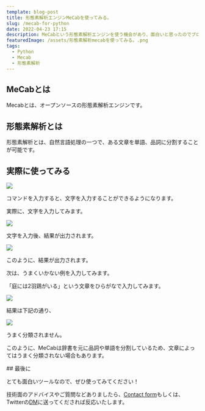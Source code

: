 ```yaml
---
template: blog-post
title: 形態素解析エンジンMeCabを使ってみる。
slug: /mecab-for-python
date: 2022-04-23 17:15
description: MeCabという形態素解析エンジンを使う機会があり、面白いと思ったのでブログにまとめてみました。
featuredImage: /assets/形態素解析mecabを使ってみる。.png
tags:
  - Python
  - Mecab
  - 形態素解析
---
```

## MeCabとは

Mecabとは、オープンソースの形態素解析エンジンです。

## 形態素解析とは

形態素解析とは、自然言語処理の一つで、ある文章を単語、品詞に分割することが可能です。

## 実際に使ってみる

![](/assets/スクリーンショット-2022-04-23-17.40.04.png)

コマンドを入力すると、文字を入力することができるようになります。

実際に、文字を入力してみます。

![](/assets/スクリーンショット-2022-04-23-17.40.11.png)

文字を入力後、結果が出力されます。

![](/assets/スクリーンショット-2022-04-23-17.40.22.png)

このように、結果が出力されます。

次は、うまくいかない例を入力してみます。

「庭には2羽鶏がいる」という文章をひらがなで入力してみます。

![](/assets/スクリーンショット-2022-04-23-18.01.27.png)

結果は下記の通り、

![](/assets/スクリーンショット-2022-04-23-18.01.52.png)

うまく分類されません。

このように、MeCabは辞書を元に品詞や単語を分割しているため、文章によってはうまく分類されない場合もあります。

\## 最後に

とても面白いツールなので、ぜひ使ってみてください！

技術面のアドバイスやご質問などありましたら、[Contact form](https://www.kitsune-blog.tokyo/contact)もしくは、Twitterの[DM](https://twitter.com/kitsune_yk)に送ってくだされば反応いたします。